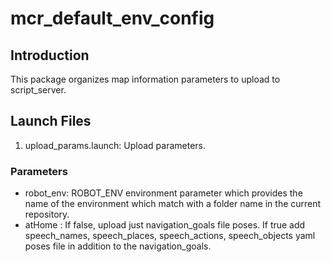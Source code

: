 # mcr_default_env_config

## Introduction

This package organizes map information parameters to upload to script_server.

## Launch Files

1. upload_params.launch: Upload parameters.  

### Parameters
* robot_env: ROBOT_ENV environment parameter which provides the name of the environment which match with a folder name in the current repository.
* atHome : If false, upload just navigation_goals file poses. If true add speech_names, speech_places, speech_actions, speech_objects yaml poses file in addition to the navigation_goals.

